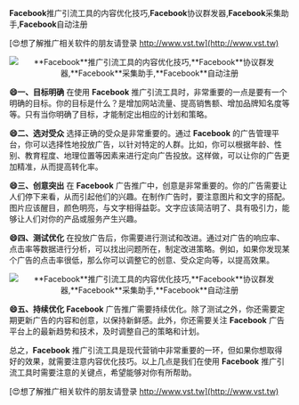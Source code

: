 **Facebook**推广引流工具的内容优化技巧,**Facebook**协议群发器,**Facebook**采集助手,**Facebook**自动注册

[😍想了解推广相关软件的朋友请登录 http://www.vst.tw](http://www.vst.tw)

 <center><img src="https://vst.tw/MP4/tuiguang/png/2.png" alt="**Facebook**推广引流工具的内容优化技巧,**Facebook**协议群发器,**Facebook**采集助手,**Facebook**自动注册"></center>

**😄一、目标明确**
在使用 **Facebook** 推广引流工具时，非常重要的一点是要有一个明确的目标。你的目标是什么？是增加网站流量、提高销售额、增加品牌知名度等等。只有当你明确了目标，才能制定出相应的计划和策略。

**😄二、选对受众**
选择正确的受众是非常重要的。通过 **Facebook** 的广告管理平台，你可以选择性地投放广告，以针对特定的人群。比如，你可以根据年龄、性别、教育程度、地理位置等因素来进行定向广告投放。这样做，可以让你的广告更加精准，从而提高转化率。

**😄三、创意突出**
在 **Facebook** 广告推广中，创意是非常重要的。你的广告需要让人们停下来看，从而引起他们的兴趣。在制作广告时，要注意图片和文字的搭配。图片应该醒目，颜色明亮，与文字相得益彰。文字应该简洁明了、具有吸引力，能够让人们对你的产品或服务产生兴趣。

**😄四、测试优化**
在投放广告后，你需要进行测试和改进。通过对广告的响应率、点击率等数据进行分析，可以找出问题所在，制定改进策略。例如，如果你发现某个广告的点击率很低，那么你可以调整它的创意、受众定向等，以提高效果。

 <center><img src="https://vst.tw/MP4/tuiguang/png/0.png" alt="**Facebook**推广引流工具的内容优化技巧,**Facebook**协议群发器,**Facebook**采集助手,**Facebook**自动注册"></center>

**😄五、持续优化**
**Facebook** 广告推广需要持续优化。除了测试之外，你还需要定期更新广告的内容和创意，以保持新鲜感。此外，你还需要关注 **Facebook** 广告平台上的最新趋势和技术，及时调整自己的策略和计划。

总之，**Facebook** 推广引流工具是现代营销中非常重要的一环，但如果你想取得好的效果，就需要注意内容优化技巧。以上几点是我们在使用 **Facebook** 推广引流工具时需要注意的关键点，希望能够对你有所帮助。

[😍想了解推广相关软件的朋友请登录 http://www.vst.tw](http://www.vst.tw)




